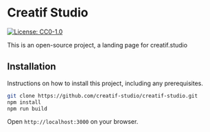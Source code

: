 # Creatif Studio

[![License: CC0-1.0](https://img.shields.io/badge/License-CC0_1.0-lightgrey.svg)](http://creativecommons.org/publicdomain/zero/1.0/)

This is an open-source project, a landing page for creatif.studio

## Installation

Instructions on how to install this project, including any prerequisites.

```bash
git clone https://github.com/creatif-studio/creatif-studio.git
npm install
npm run build
```

Open `http://localhost:3000` on your browser.
